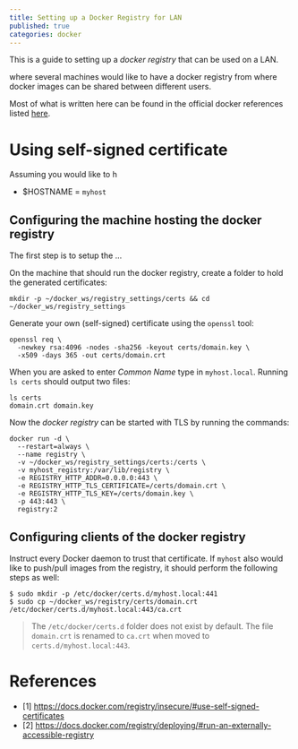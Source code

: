 ```yaml
---
title: Setting up a Docker Registry for LAN
published: true
categories: docker
---
```


This is a guide to setting up a *docker registry* that can be used on a LAN.

 where
 several machines would like to have a docker registry from where docker images can be shared between different users.

Most of what is written here can be found in the official docker references listed [here](#References).

# [](#header-1)Using self-signed certificate

Assuming you would like to h

* $HOSTNAME = `myhost`

## [](#header-2)Configuring the machine hosting the docker registry

The first step is to setup the ...

On the machine that should run the docker registry, create a folder to hold the generated certificates:

```
mkdir -p ~/docker_ws/registry_settings/certs && cd ~/docker_ws/registry_settings
```

Generate your own (self-signed) certificate using the `openssl` tool:

```
openssl req \
  -newkey rsa:4096 -nodes -sha256 -keyout certs/domain.key \
  -x509 -days 365 -out certs/domain.crt
```

When you are asked to enter *Common Name* type in `myhost.local`. Running `ls certs` should output two files:

```
ls certs
domain.crt domain.key
```

Now the *docker registry* can be started with TLS by running the commands:

```
docker run -d \
  --restart=always \
  --name registry \
  -v ~/docker_ws/registry_settings/certs:/certs \
  -v myhost_registry:/var/lib/registry \
  -e REGISTRY_HTTP_ADDR=0.0.0.0:443 \
  -e REGISTRY_HTTP_TLS_CERTIFICATE=/certs/domain.crt \
  -e REGISTRY_HTTP_TLS_KEY=/certs/domain.key \
  -p 443:443 \
  registry:2
```

## [](#header-2)Configuring clients of the docker registry


Instruct every Docker daemon to trust that certificate. If `myhost` also would like to push/pull images from the registry, it should perform the following steps as well:

```
$ sudo mkdir -p /etc/docker/certs.d/myhost.local:441
$ sudo cp ~/docker_ws/registry/certs/domain.crt /etc/docker/certs.d/myhost.local:443/ca.crt
```

> The `/etc/docker/certs.d` folder does not exist by default.
> The file `domain.crt` is renamed to `ca.crt` when moved to `certs.d/myhost.local:443`.

# [](#header-1)References

* [1] <https://docs.docker.com/registry/insecure/#use-self-signed-certificates>
* [2] <https://docs.docker.com/registry/deploying/#run-an-externally-accessible-registry>
